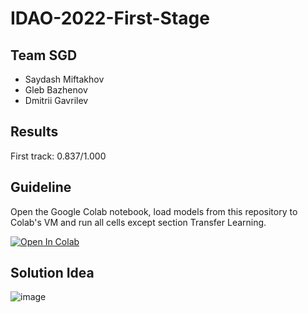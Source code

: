 # IDAO-2022-First-Stage

## Team SGD

 - Saydash Miftakhov
 - Gleb Bazhenov
 - Dmitrii Gavrilev

## Results

First track: 0.837/1.000

## Guideline

Open the Google Colab notebook, load models from this repository to Colab's VM and run all cells except section Transfer Learning.

[![Open In Colab](https://colab.research.google.com/assets/colab-badge.svg)](https://colab.research.google.com/github/realfolkcode/IDAO-2022-First-Stage/blob/main/IDAO_2022_submission.ipynb)

## Solution Idea

![image](https://user-images.githubusercontent.com/64730991/158696474-3c4d791c-3959-4cc2-9bbc-8a4e5e718e78.png)
